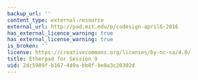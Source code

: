 ```yaml
---
backup_url: ''
content_type: external-resource
external_url: http://pad.mit.edu/p/codesign-april6-2016
has_external_licence_warning: true
has_external_license_warning: true
is_broken: ''
license: https://creativecommons.org/licenses/by-nc-sa/4.0/
title: Etherpad for Session 9
uid: 2dc5989f-b167-449a-bb8f-be0a3c20302d
---
```

